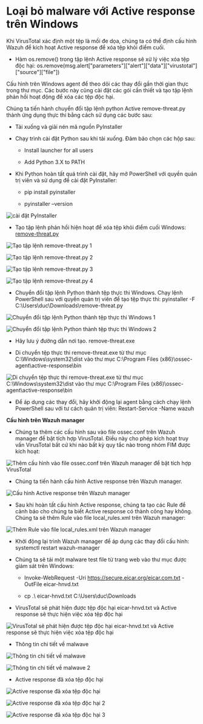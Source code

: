 # Loại bỏ malware với Active response trên Windows

Khi VirusTotal xác định một tệp là mối đe dọa, chúng ta có thể định cấu hình Wazuh để kích hoạt Active response để xóa tệp khỏi điểm cuối.
  
- Hàm os.remove() trong tập lệnh Active response sẽ xử lý việc xóa tệp độc hại: os.remove(msg.alert["parameters"]["alert"]["data"]["virustotal"]["source"]["file"])

Cấu hình trên Windows agent để theo dõi các thay đổi gần thời gian thực trong thư mục. Các bước này cũng cài đặt các gói cần thiết và tạo tập lệnh phản hồi hoạt động để xóa các tệp độc hại.

Chúng ta tiến hành chuyển đổi tập lệnh python Active remove-threat.py thành ứng dụng thực thi bằng cách sử dụng các bước sau:

 - Tải xuống và giải nén mã nguồn PyInstaller

 - Chạy trình cài đặt Python sau khi tải xuống. Đảm bảo chọn các hộp sau:
   
   - Install launcher for all users

   - Add Python 3.X to PATH

 - Khi Python hoàn tất quá trình cài đặt, hãy mở PowerShell với quyền quản trị viên và sử dụng để cài đặt PyInstaller:
   
   - pip install pyinstaller
   
   -  pyinstaller –version

![cài đặt PyInstaller](/Images/wazuh-015.png)
 
- Tạo tập lệnh phản hồi hiện hoạt để xóa tệp khỏi điểm cuối Windows: [remove-threat.py](/Demo/file/remove-threat.py)
 
 ![Tạo tập lệnh remove-threat.py 1](/Images/wazuh-016.png)
 
 ![Tạo tập lệnh remove-threat.py 2](/Images/wazuh-017.png)
 
 ![Tạo tập lệnh remove-threat.py 3](/Images/wazuh-018.png)
 
 ![Tạo tập lệnh remove-threat.py 4](/Images/wazuh-019.png)
 
- Chuyển đổi tập lệnh Python thành tệp thực thi Windows. Chạy lệnh PowerShell sau với quyền quản trị viên để tạo tệp thực thi: pyinstaller -F C:\Users\duc\Downloads\remove-threat.py

![Chuyển đổi tập lệnh Python thành tệp thực thi Windows 1](/Images/wazuh-020.png)

![Chuyển đổi tập lệnh Python thành tệp thực thi Windows 2](/Images/wazuh-021.png)

- Hãy lưu ý đường dẫn nơi tạo. remove-threat.exe

- Di chuyển tệp thực thi remove-threat.exe từ thư mục C:\Windows\system32\dist vào thư mục C:\Program Files (x86)\ossec-agent\active-response\bin
 
 ![Di chuyển tệp thực thi remove-threat.exe từ thư mục C:\Windows\system32\dist vào thư mục C:\Program Files (x86)\ossec-agent\active-response\bin](/Images/wazuh-022.png)
 
- Để áp dụng các thay đổi, hãy khởi động lại agent bằng cách chạy lệnh PowerShell sau với tư cách quản trị viên: Restart-Service -Name wazuh

**Cấu hình trên Wazuh manager**

- Chúng ta thêm các cấu hình sau vào file ossec.conf trên Wazuh manager để bật tích hợp VirusTotal. Điều này cho phép kích hoạt truy vấn VirusTotal bất cứ khi nào bất kỳ quy tắc nào trong nhóm FIM được kích hoạt:

![Thêm cấu hình vào file ossec.conf trên Wazuh manager để bật tích hợp VirusTotal](/Images/wazuh-023.png)

- Chúng ta tiến hành cấu hình Active response trên Wazuh manager. 

![Cấu hình Active response trên Wazuh manager](/Images/wazuh-024.png)

- Sau khi hoàn tất cấu hình Active response, chúng ta tạo các Rule để cảnh báo cho chúng ta biết Active response có thành công hay không. Chúng ta sẽ thêm Rule vào file local_rules.xml trên Wazuh manager:
 
![Thêm Rule vào file local_rules.xml trên Wazuh manager](/Images/wazuh-025.png)
 
- Khởi động lại trình Wazuh manager để áp dụng các thay đổi cấu hình: systemctl restart wazuh-manager

- Chúng ta sẽ tải một malware test file từ trang web vào thư mục được giám sát trên Windows: 

  - Invoke-WebRequest -Uri https://secure.eicar.org/eicar.com.txt -OutFile eicar-hnvd.txt

  - cp .\ eicar-hnvd.txt C:\Users\duc\Downloads
 
- VirusTotal sẽ phát hiện được tệp độc hại eicar-hnvd.txt và Active response sẽ thực hiện việc xóa tệp độc hại
 
![VirusTotal sẽ phát hiện được tệp độc hại eicar-hnvd.txt và Active response sẽ thực hiện việc xóa tệp độc hại](/Images/wazuh-026.png)
 
  - Thông tin chi tiết về malwave
 
 ![Thông tin chi tiết về malwave](/Images/wazuh-027.png)
 
 ![Thông tin chi tiết về malwave 2](/Images/wazuh-028.png)
 
  - Active response đã xóa tệp độc hại

![Active response đã xóa tệp độc hại](/Images/wazuh-029.png)

![Active response đã xóa tệp độc hại 2](/Images/wazuh-030.png)

![Active response đã xóa tệp độc hại 3](/Images/wazuh-031.png)
